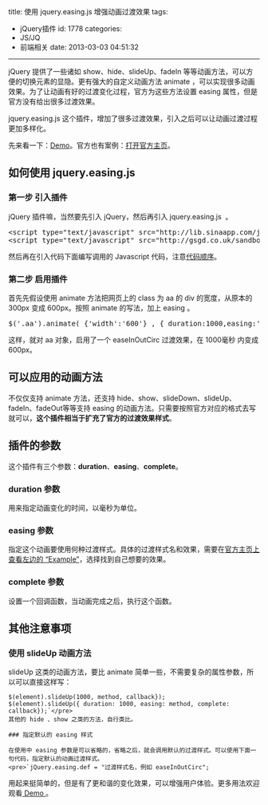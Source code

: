 title: 使用 jquery.easing.js 增强动画过渡效果
tags:
  - jQuery插件
id: 1778
categories:
  - JS/JQ
  - 前端相关
date: 2013-03-03 04:51:32
---

jQuery 提供了一些诸如 show、hide、slideUp、fadeIn 等等动画方法，可以方便的切换元素的显隐。更有强大的自定义动画方法 animate ，可以实现很多动画效果。为了让动画有好的过渡变化过程，官方为这些方法设置 easing 属性，但是官方没有给出很多过渡效果。

jquery.easing.js 这个插件，增加了很多过渡效果，引入之后可以让动画过渡过程更加多样化。

先来看一下：[Demo](http://www.qianxingzhem.com/demo/1778/)。官方也有案例：[打开官方主页](http://gsgd.co.uk/sandbox/jquery/easing/)。

## 如何使用 jquery.easing.js

### 第一步 引入插件

jQuery 插件嘛，当然要先引入 jQuery，然后再引入 jquery.easing.js  。
<pre>&lt;script type="text/javascript" src="http://lib.sinaapp.com/js/jquery/1.7.2/jquery.min.js"&gt;&lt;/script&gt;
&lt;script type="text/javascript" src="http://gsgd.co.uk/sandbox/jquery/easing/jquery.easing.1.3.js"&gt;&lt;/script&gt;</pre>
然后再在引入代码下面编写调用的 Javascript 代码，注意[代码顺序](http://www.qianxingzhem.com/post-1539.html)。

### 第二步 启用插件

首先先假设使用 animate 方法把网页上的 class 为 aa 的 div 的宽度，从原本的 300px 变成 600px。按照 animate 的写法，加上 easing 。
<pre>$('.aa').animate( {'width':'600'} , { duration:1000,easing:'easeInOutCirc' });</pre>
这样，就对 aa 对象，启用了一个 easeInOutCirc 过渡效果，在 1000毫秒 内变成 600px。

## 可以应用的动画方法

不仅仅支持 animate 方法，还支持 hide、show、slideDown、slideUp、fadeIn、fadeOut等等支持 easing 的动画方法。只需要按照官方对应的格式去写就可以，**这个插件相当于扩充了官方的过渡效果样式**。

## 插件的参数

这个插件有三个参数：**duration**、**easing**、**complete**。

### duration 参数

用来指定动画变化的时间，以毫秒为单位。

### easing 参数

指定这个动画要使用何种过渡样式。具体的过渡样式名和效果，需要在[官方主页上查看左边的 “Example”](http://gsgd.co.uk/sandbox/jquery/easing/)，选择找到自己想要的效果。

### complete 参数

设置一个回调函数，当动画完成之后，执行这个函数。

## 其他注意事项

### 使用 slideUp 动画方法

slideUp 这类的动画方法，要比 animate 简单一些，不需要复杂的属性参数，所以可以直接这样写：

    $(element).slideUp(1000, method, callback});
    $(element).slideUp({ duration: 1000, easing: method, complete: callback});`</pre>
    其他的 hide 、show 之类的方法，自行类比。

    ### 指定默认的 easing 样式

    在使用中 easing 参数是可以省略的，省略之后，就会调用默认的过渡样式。可以使用下面一句代码，指定默认的动画过渡样式。
    <pre>`jQuery.easing.def = "过渡样式名，例如 easeInOutCirc";

用起来挺简单的，但是有了更和谐的变化效果，可以增强用户体验。更多用法欢迎观看[ Demo ](http://www.qianxingzhem.com/demo/1778/)。